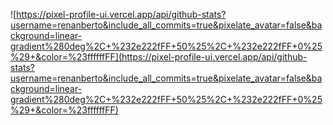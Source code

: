 ![https://pixel-profile-ui.vercel.app/api/github-stats?username=renanberto&include_all_commits=true&pixelate_avatar=false&background=linear-gradient%280deg%2C+%232e222fFF+50%25%2C+%232e222fFF+0%25%29+&color=%23ffffffFF](https://pixel-profile-ui.vercel.app/api/github-stats?username=renanberto&include_all_commits=true&pixelate_avatar=false&background=linear-gradient%280deg%2C+%232e222fFF+50%25%2C+%232e222fFF+0%25%29+&color=%23ffffffFF)
